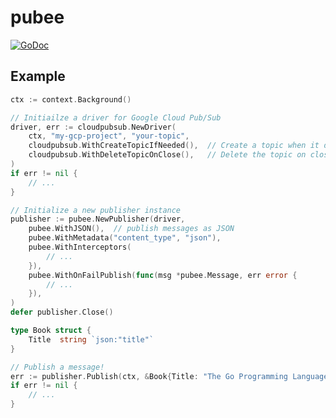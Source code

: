 # pubee

[![GoDoc](https://godoc.org/github.com/izumin5210/pubee?status.svg)](https://godoc.org/github.com/izumin5210/pubee)

## Example

```go
ctx := context.Background()

// Initiailze a driver for Google Cloud Pub/Sub
driver, err := cloudpubsub.NewDriver(
	ctx, "my-gcp-project", "your-topic",
	cloudpubsub.WithCreateTopicIfNeeded(),  // Create a topic when it does not exist
	cloudpubsub.WithDeleteTopicOnClose(),   // Delete the topic on close the publisher
)
if err != nil {
	// ...
}

// Initialize a new publisher instance
publisher := pubee.NewPublisher(driver,
	pubee.WithJSON(),  // publish messages as JSON
	pubee.WithMetadata("content_type", "json"),
	pubee.WithInterceptors(
		// ...
	}),
	pubee.WithOnFailPublish(func(msg *pubee.Message, err error {
		// ...
	}),
)
defer publisher.Close()

type Book struct {
	Title  string `json:"title"`
}

// Publish a message!
err := publisher.Publish(ctx, &Book{Title: "The Go Programming Language"})
if err != nil {
	// ...
}
```
